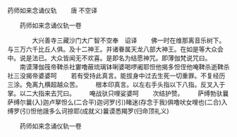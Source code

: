   药师如来念诵仪轨
　　唐 不空译




　　药师如来念诵仪轨一卷

　　　　大兴善寺三藏沙门大广智不空奉　诏译
　　佛一时在维那离音乐树下。与三万六千比丘人俱。及十二神王。并诸眷属天龙八部大神王。在如是等大众会中。说是法已。大众皆闻无不欢喜。是即名为结愿神咒。即薄伽梵说咒曰。
　　南谟薄伽筏帝鞞杀社寠噜蔽琉璃钵唎婆喝啰阇耶怛他揭多怛侄他唵鞞杀逝鞞杀社三没揭帝婆婆呵
　　若有受持此真言。能拔身中过去生死一切重罪。不复经历三涂。免离九横超越众苦。
　　根本印真言。以左右手头指以下八指。反叉入于掌。以二大指来去咒曰。
　　唵战驮只哩娑婆呵
　　次结护赞。
　　萨缚勃驮曩萨缚尔曩(入)迦卢拏怛么(二合平)迦诃罗(引)睹迷(存念于我)俱噜吠女哩也(二合)入缚罗(引)怛他誐多么诃捺耶(成就义)曩谟悉羯罗(归命顶礼义)

　　药师如来念诵仪轨一卷


